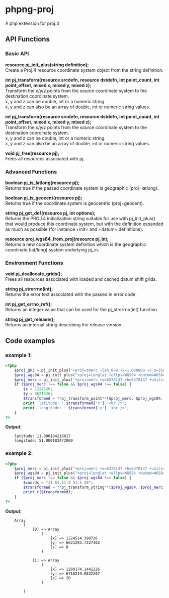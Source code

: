 # phpng-proj

A php extension for proj.4

## API Functions

### Basic API

**resource pj_init_plus(string definition);**  
Create a Proj.4 resource coordinate system object from the string definition.  

**int pj_transform(resource srcdefn, resource dstdefn, int point_count, int point_offset, mixed x, mixed y, mixed z);**  
Transform the x/y/z points from the source coordinate system to the destination coordinate system.   
x, y and z can be double, int or a numeric string.  
x, y and z can also be an array of double, int or numeric string values.  

**int pj_transform(resource srcdefn, resource dstdefn, int point_count, int point_offset, mixed x, mixed y, mixed z);**  
Transform the x/y/z points from the source coordinate system to the destination coordinate system.   
x, y and z can be double, int or a numeric string.  
x, y and z can also be an array of double, int or numeric string values.  

**void pj_free(resource pj);**  
Frees all resources associated with pj.  

### Advanced Functions

**boolean pj_is_latlong(resource pj);**  
Returns true if the passed coordinate system is geographic (proj=latlong).  
  
**boolean pj_is_geocent(resource pj);**  
Returns true if the coordinate system is geocentric (proj=geocent).  
  
**string pj_get_def(resource pj, int options);**  
Returns the PROJ.4 initialization string suitable for use with pj_init_plus() that would produce this coordinate system, but with the definition expanded as much as possible (for instance +init= and +datum= definitions).  
  
**resource proj_wgs84_from_proj(resource pj_in);**  
Returns a new coordinate system definition which is the geographic coordinate (lat/long) system underlying pj_in.  

### Environment Functions

**void pj_deallocate_grids();**  
Frees all resources associated with loaded and cached datum shift grids.  
  
**string pj_strerrno(int);**  
Returns the error text associated with the passed in error code.  
  
**int pj_get_errno_ref();**  
Returns an integer value that can be used for the pj_strerrno(int) function.  
  
**string pj_get_release();**  
Returns an internal string describing the release version. 

## Code examples

### example 1:

```php
<?php  
	$proj_gk3 = pj_init_plus("+proj=tmerc +lon_0=9 +k=1.000000 +x_0=3500000 +ellps=bessel +datum=potsdam +units=m +no_defs");
	$proj_wgs84 = pj_init_plus("+proj=longlat +ellps=WGS84 +datum=WGS84 +no_defs");
	$proj_merc = pj_init_plus("+proj=merc +a=6378137 +b=6378137 +units=m +k=1.0 +nadgrids=@null +no_defs");
	if ($proj_merc !== false && $proj_wgs84 !== false) {  
	    $x = 1224526;
	    $y = 6621326;
	    $transformed = **pj_transform_point**($proj_merc, $proj_wgs84, $x, $y);  
	    print 'latitude: '.$transformed['x'].'<br />';  
	    print 'longitude: '.$transformed['y'].'<br />';  
	}
?>
```

**Output:**
```
	latitude: 11.000104216017
	longitude: 51.000182472069
```

### example 2:

```php
<?php  
	$proj_merc = pj_init_plus("+proj=merc +a=6378137 +b=6378137 +units=m +k=1.0 +nadgrids=@null +no_defs");
	$proj_wgs84 = pj_init_plus("+proj=longlat +ellps=WGS84 +datum=WGS84 +no_defs");
	if ($proj_merc !== false && $proj_wgs84 !== false) {  
	    $coords = "11 51,11.5 51.5 20";
	    $transformed = **pj_transform_string**($proj_wgs84, $proj_merc, $coords);  
	    print_r($transformed);  
	}
?>
```

**Output:**
```
	Array
        (
            [0] => Array
                (
                    [x] => 1224514.398726
                    [y] => 6621293.7227402
                    [z] => 0
                )

            [1] => Array
                (
                    [x] => 1280174.1441226
                    [y] => 6710219.0832207
                    [z] => 20
                )

        )
```
